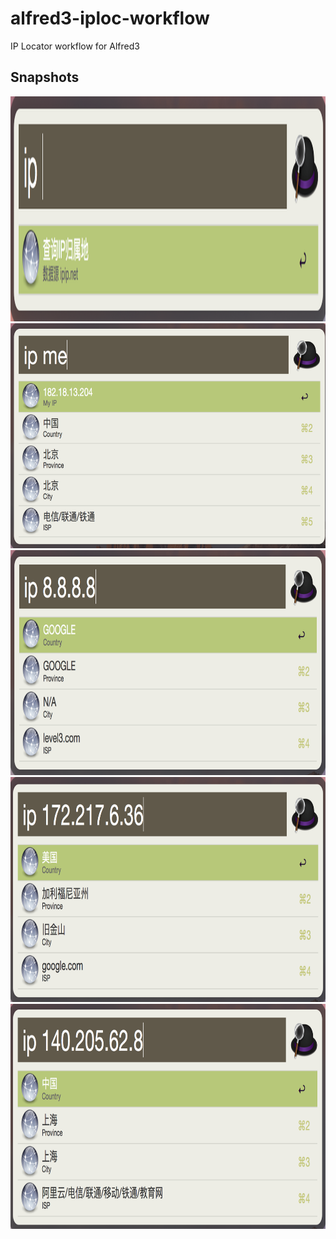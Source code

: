 # alfred3-iploc-workflow
IP Locator workflow for Alfred3

## Snapshots
<img src="https://github.com/taozen/alfred3-iploc-workflow/raw/master/asset/entry.png" width="600" height="360">
<img src="https://github.com/taozen/alfred3-iploc-workflow/raw/master/asset/me.png" width="600" height="360">
<img src="https://github.com/taozen/alfred3-iploc-workflow/raw/master/asset/google-dns.png" width="600" height="360">
<img src="https://github.com/taozen/alfred3-iploc-workflow/raw/master/asset/google.png" width="600" height="360">
<img src="https://github.com/taozen/alfred3-iploc-workflow/raw/master/asset/aliyun.png" width="600" height="360">
